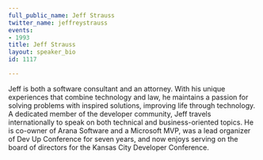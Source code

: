 ```yaml
---
full_public_name: Jeff Strauss
twitter_name: jeffreystrauss
events:
- 1993
title: Jeff Strauss
layout: speaker_bio
id: 1117

---
```

Jeff is both a software consultant and an attorney. With his unique experiences that combine technology and law, he maintains a passion for solving problems with inspired solutions, improving life through technology. A dedicated member of the developer community, Jeff travels internationally to speak on both technical and business-oriented topics. He is co-owner of Arana Software and a Microsoft MVP, was a lead organizer of Dev Up Conference for seven years, and now enjoys serving on the board of directors for the Kansas City Developer Conference.